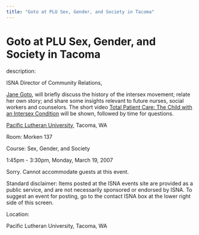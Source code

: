 ```yaml
---
title: "Goto at PLU Sex, Gender, and Society in Tacoma"
---
```


# Goto at PLU Sex, Gender, and Society in Tacoma

  
description:  
  


ISNA Director of Community Relations,  
  
[Jane Goto][1], will briefly discuss the history of the intersex movement; relate her own story; and share some insights relevant to future nurses, social workers and counselors. The short video [Total Patient Care: The Child with an Intersex Condition][2] will be shown, followed by time for questions.

  
  


[Pacific Lutheran University][3], Tacoma, WA  
  
Room: Morken 137  
  
Course: Sex, Gender, and Society  
  
1:45pm - 3:30pm, Monday, March 19, 2007  
  
Sorry. Cannot accommodate guests at this event.

  
  


Standard disclaimer: Items posted at the ISNA events site are provided as a public service, and are not necessarily sponsored or endorsed by ISNA. To suggest an event for posting, go to the contact ISNA box at the lower right side of this screen.

  


  


  
Location:  
  
Pacific Lutheran University, Tacoma, WA

 [1]: /about/goto
 [2]: /videos/total_patient_care
 [3]: http://www.plu.edu/about/